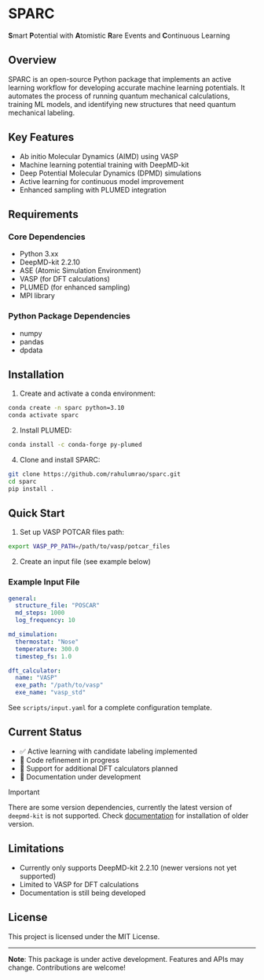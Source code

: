 # SPARC

**S**mart **P**otential with **A**tomistic **R**are Events and **C**ontinuous Learning

## Overview

SPARC is an open-source Python package that implements an active learning workflow for developing accurate machine learning potentials. It automates the process of running quantum mechanical calculations, training ML models, and identifying new structures that need quantum mechanical labeling.

## Key Features

- Ab initio Molecular Dynamics (AIMD) using VASP
- Machine learning potential training with DeepMD-kit
- Deep Potential Molecular Dynamics (DPMD) simulations
- Active learning for continuous model improvement
- Enhanced sampling with PLUMED integration

## Requirements

### Core Dependencies
- Python 3.xx
- DeepMD-kit 2.2.10
- ASE (Atomic Simulation Environment)
- VASP (for DFT calculations)
- PLUMED (for enhanced sampling)
- MPI library

### Python Package Dependencies
- numpy
- pandas
- dpdata

## Installation

1. Create and activate a conda environment:
```bash
conda create -n sparc python=3.10
conda activate sparc
```

2. Install PLUMED:
```bash
conda install -c conda-forge py-plumed
```

4. Clone and install SPARC:
```bash
git clone https://github.com/rahulumrao/sparc.git
cd sparc
pip install .
```

## Quick Start

1. Set up VASP POTCAR files path:
```bash
export VASP_PP_PATH=/path/to/vasp/potcar_files
```

2. Create an input file (see example below)

### Example Input File
```yaml
general:
  structure_file: "POSCAR"
  md_steps: 1000
  log_frequency: 10

md_simulation:
  thermostat: "Nose"
  temperature: 300.0
  timestep_fs: 1.0

dft_calculator:
  name: "VASP"
  exe_path: "/path/to/vasp"
  exe_name: "vasp_std"
```

See `scripts/input.yaml` for a complete configuration template.

## Current Status

- ✅ Active learning with candidate labeling implemented
- 🚧 Code refinement in progress
- 🚧 Support for additional DFT calculators planned
- 📝 Documentation under development


> [!IMPORTANT]  
> There are some version dependencies, currently the latest version of `deepmd-kit` is not supported. Check [documentation](https://deepmd-kit.readthedocs.io/en/latest/install/easy-install.html) for installation of older version.

## Limitations

- Currently only supports DeepMD-kit 2.2.10 (newer versions not yet supported)
- Limited to VASP for DFT calculations
- Documentation is still being developed

## License

This project is licensed under the MIT License.

<!-- ## Support -->

<!-- ## Contributing -->

---
**Note**: This package is under active development. Features and APIs may change. Contributions are welcome!